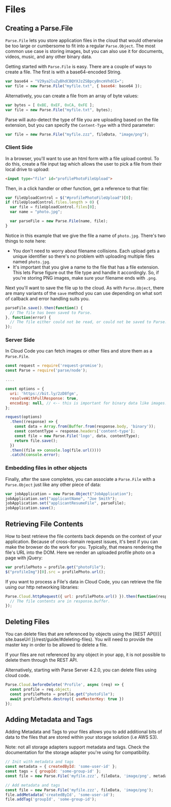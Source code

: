 # Files

## Creating a Parse.File

`Parse.File` lets you store application files in the cloud that would otherwise be too large or cumbersome to fit into a regular `Parse.Object`. The most common use case is storing images, but you can also use it for documents, videos, music, and any other binary data.

Getting started with `Parse.File` is easy. There are a couple of ways to create a file. The first is with a base64-encoded String.

```javascript
var base64 = "V29ya2luZyBhdCBQYXJzZSBpcyBncmVhdCE=";
var file = new Parse.File("myfile.txt", { base64: base64 });
```

Alternatively, you can create a file from an array of byte values:

```javascript
var bytes = [ 0xBE, 0xEF, 0xCA, 0xFE ];
var file = new Parse.File("myfile.txt", bytes);
```

Parse will auto-detect the type of file you are uploading based on the file extension, but you can specify the `Content-Type` with a third parameter:

```javascript
var file = new Parse.File("myfile.zzz", fileData, "image/png");
```

### Client Side
In a browser, you'll want to use an html form with a file upload control. To do this, create a file input tag which allows the user to pick a file from their local drive to upload:

```html
<input type="file" id="profilePhotoFileUpload">
```

Then, in a click handler or other function, get a reference to that file:

```javascript
var fileUploadControl = $("#profilePhotoFileUpload")[0];
if (fileUploadControl.files.length > 0) {
  var file = fileUploadControl.files[0];
  var name = "photo.jpg";

  var parseFile = new Parse.File(name, file);
}
```

Notice in this example that we give the file a name of `photo.jpg`. There's two things to note here:

*   You don't need to worry about filename collisions. Each upload gets a unique identifier so there's no problem with uploading multiple files named `photo.jpg`.
*   It's important that you give a name to the file that has a file extension. This lets Parse figure out the file type and handle it accordingly. So, if you're storing PNG images, make sure your filename ends with `.png`.

Next you'll want to save the file up to the cloud. As with `Parse.Object`, there are many variants of the `save` method you can use depending on what sort of callback and error handling suits you.

```javascript
parseFile.save().then(function() {
  // The file has been saved to Parse.
}, function(error) {
  // The file either could not be read, or could not be saved to Parse.
});
```

### Server Side
In Cloud Code you can fetch images or other files and store them as a `Parse.File`.

```js
const request = require('request-promise');
const Parse = require('parse/node');

....

const options = {
  uri: 'https://bit.ly/2zD8fgm',
  resolveWithFullResponse: true,
  encoding: null, // <-- this is important for binary data like images.
};

request(options)
  .then((response) => {
    const data = Array.from(Buffer.from(response.body, 'binary'));
    const contentType = response.headers['content-type'];
    const file = new Parse.File('logo', data, contentType);
    return file.save();
  })
  .then((file => console.log(file.url())))
  .catch(console.error);
```

### Embedding files in other objects
Finally, after the save completes, you can associate a `Parse.File` with a `Parse.Object` just like any other piece of data:

```javascript
var jobApplication = new Parse.Object("JobApplication");
jobApplication.set("applicantName", "Joe Smith");
jobApplication.set("applicantResumeFile", parseFile);
jobApplication.save();
```

## Retrieving File Contents

How to best retrieve the file contents back depends on the context of your application. Because of cross-domain request issues, it's best if you can make the browser do the work for you. Typically, that means rendering the file's URL into the DOM. Here we render an uploaded profile photo on a page with jQuery:

```javascript
var profilePhoto = profile.get("photoFile");
$("profileImg")[0].src = profilePhoto.url();
```

If you want to process a File's data in Cloud Code, you can retrieve the file using our http networking libraries:

```javascript
Parse.Cloud.httpRequest({ url: profilePhoto.url() }).then(function(response) {
  // The file contents are in response.buffer.
});
```


## Deleting Files

You can delete files that are referenced by objects using the [REST API]({{ site.baseUrl }}/rest/guide/#deleting-files). You will need to provide the master key in order to be allowed to delete a file.

If your files are not referenced by any object in your app, it is not possible to delete them through the REST API.

Alternatively, starting with Parse Server 4.2.0, you can delete files using cloud code.

```javascript
Parse.Cloud.beforeDelete('Profile', async (req) => {
  const profile = req.object;
  const profilePhoto = profile.get("photoFile");
  await profilePhoto.destroy({ useMasterKey: true })
});
```

## Adding Metadata and Tags

Adding Metadata and Tags to your files allows you to add additional bits of data to the files that are stored within your storage solution (i.e AWS S3).

Note: not all storage adapters support metadata and tags. Check the documentation for the storage adapter you're using for compatibility.

```javascript
// Init with metadata and tags
const metadata = { createdById: 'some-user-id' };
const tags = { groupId: 'some-group-id' };
const file = new Parse.File('myfile.zzz', fileData, 'image/png', metadata, tags);

// Add metadata and tags
const file = new Parse.File('myfile.zzz', fileData, 'image/png');
file.addMetadata('createdById', 'some-user-id');
file.addTag('groupId', 'some-group-id');
```
